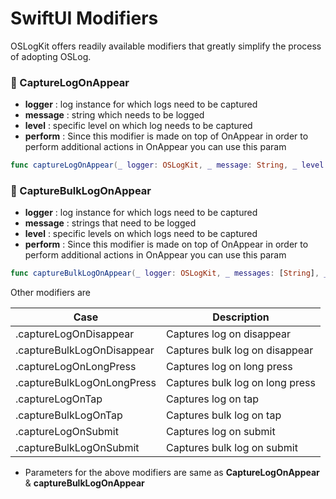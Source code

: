 # SwiftUI Modifiers

OSLogKit offers readily available modifiers that greatly simplify the process of adopting OSLog.

### 🧩 CaptureLogOnAppear
* **logger** : log instance for which logs need to be captured
* **message** : string which needs to be logged
* **level** : specific level on which log needs to be captured
* **perform** : Since this modifier is made on top of OnAppear in order to perform additional actions in OnAppear you can use this param
```swift
func captureLogOnAppear(_ logger: OSLogKit, _ message: String, _ level: OSLogType = .default, _ perform: (() -> Void)? = nil)
```

### 🧩 CaptureBulkLogOnAppear
* **logger** : log instance for which logs need to be captured
* **message** : strings that need to be logged
* **level** : specific levels on which logs need to be captured
* **perform** : Since this modifier is made on top of OnAppear in order to perform additional actions in OnAppear you can use this param
```swift
func captureBulkLogOnAppear(_ logger: OSLogKit, _ messages: [String], _ levels: [OSLogType], _ perform: (() -> Void)? = nil)
```
Other modifiers are

| Case | Description |
| -- | -- |
| .captureLogOnDisappear | Captures log on disappear |
| .captureBulkLogOnDisappear | Captures bulk log on disappear |
| .captureLogOnLongPress | Captures log on long press |
| .captureBulkLogOnLongPress | Captures bulk log on long press |
| .captureLogOnTap | Captures log on tap |
| .captureBulkLogOnTap | Captures bulk log on tap |
| .captureLogOnSubmit | Captures log on submit |
| .captureBulkLogOnSubmit | Captures bulk log on submit |

* Parameters for the above modifiers are same as **CaptureLogOnAppear** & **captureBulkLogOnAppear**

